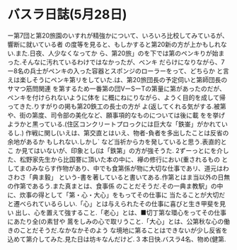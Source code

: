 # バスラ日誌(5月28日)

ー第7団と第20旅園のいすれが精強かについて、いろいろ比校してみているが、響断に就いている者
の度等を見ると、もしかすると第20新の方が上かもしれない.また.日夜、人少なくなってか
ら、第20旅」のを下では第のペンキりが始まった.そんなに汚れているわけではなかったが、べンキ
だらけになりながら、7ー8名の兵士がペンキの入った容器とスポンジのローラーをって、どちらか
と言えは楽しそうにペンキ第リをしていた.は、第20旅団長の予定伺いと第師団長のサマつ筋問関連
を第するため一番第の団VーSーTの第量に第があったのだが、ペンキを付けられないように体を
に概にねにりながら、ようく目的を成して帰ってきた.りすがりの掲も第20鉄工の長士の方が
よ(返してくれる気がする.被第や、街の第度、司令部の美化など、願事項的なものについては後に載
をを挙げよラかと黒っている.(住区コンクリートプロっクには巨大な「鉄崟」がかれているし.)
作戦に関し(いえは、第交直とはいえ、物者-負者を多出したことは反省の余地があるか
もしれない.しかし`
など当祈からカを発していると思う.表直的とこ
か見てはいないが、印象とし(は「鉄第」の方が強そうた.
2ずーっとにを介した、松野家先生から比国謇に頂いた本の中に、襷の修行におい(重されるもの
としてまのみならす作物があり、中でも食第係が物に大切な仕事であリ、道元はわさわさ「典ま毅」
という-書を著していると書いてある.作第とはま当以外の日無の作第であるう.また真まとは、食事係
のことだそうだ.その一典ま教駅」の中に、炊事の得として「第・心・大心」をもってその仕事に
当たることが大切だと遷べられているらしい.「心」とは与えられたその仕事に喜びと生き甲斐を見い
出し、心を置えて強すること.「老心」とは、■切丁第な環心をってその仕事にあたり全(の素甘や
暠をしみの心で取リうこと.「大心」とは、公第秋な心の働きのことだそうだ.なかなかそのよう
な境地に第ることはできないが少し反省を込めて第介してみた.見た日は坊キなんだけど.
3
本日快.バスラ4名、物め(健第.
